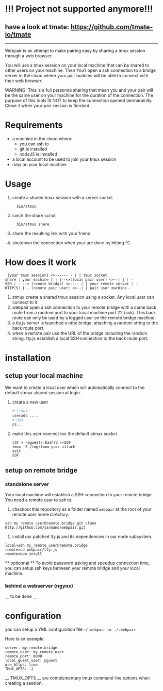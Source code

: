 # !!! Project not supported anymore!!!
## have a look at tmate: https://github.com/tmate-io/tmate

---

Webpair is an attempt to make pairing easy by sharing a tmux session through a web browser.

You will use a tmux session on your local machine that can be shared to
other users on your machine. Then You'l open a ssh connection to a bridge
server in the cloud where your pair buddies will be able to connect with
their web browser.

WARNING: This is a full personna sharing that mean you and your pair
will be the same user on your machine for the duration of the
connection.
The purpose of this tools IS NOT to keep the connection opened
permanently. Close it when your pair session is finished.

# Requirements

* a machine in the cloud where:
  * you can ssh to
  * git is installed
  * nodeJS is installed
* a local account to be used to join your tmux session
* ruby on your local machine

# Usage

1. create a shared tmux session with a server socket
    ```
      bin/stmux
    ```
1. lunch the share script
    ```
      bin/stmux share
    ```
1. share the resulting link with your friend

1. shutdown the connection when your are done by hitting ^C.

# How does it work

<code><pre>
 (your tmux session) <>------           -
                            |            |
                   tmux socket share     | your machine
                            |            |
 |--<>(local pair user) <>--|            |
 |                                      -
SSH
 |                                      -
 --< (remote bridge) <>-----|             | your remote server
                            |           -
                          HTTP(S)
                            |           -
     (remote pair user) <>--|             | pair user machine
                                        -
</pre></code>

1. stmux create a shared tmux session using a socket. Any local user can
   connect to it
1. webpair open a ssh connection to your remote bridge with a come back
   route from a random port to your local machine port 22 (ssh). This
   back route can only be used by a logged user on the remote bridge
   machine.
1. a tty.js server is launched o nthe bridge, attaching a random string
   to the back route port.
1. when a remote pair use the URL of the bridge including the random
   string. tty.js establish a local SSH connection to the back route
   port.

# installation

## setup your local machine
We want to create a local user which will automatically connect to the
default stmux shared session at login.

1. create a new user

    ``` sh
    # Linux
    useradd ....
    # OSX
    ps...
    ```

1. make this user connect toe the default stmux socket
    ```
    cat > ~pguest/.bashrc <<EOF
    tmux -S /tmp/tmux-pair attach
    exit
    EOF
    ```

## setup on remote bridge
### standalone server
Your local machine will establish a SSH connection to your remote
bridge. You need a remote user to ssh to.

1. checkout this repository as a folder named
```webpair``` at the root of your remote user home directory.

  ```
  ssh my_remote_user@remote.bridge git clone http://github.com/yarmand/webpair.git
  ```

1. install our patched tty.js and its dependencies in our node subsystem.

  ```
  local>ssh my_remote_user@remote.bridge
  remote>cd webpair/tty.js
  remote>npm intall
  ```

** optionnal **
To avoid password asking and speedup connection time, you can setup ssh
keys between your remote bridge and your local machine.
### behind a webserver (ngynx)
__ to be done __

# configuration
you can setup a YML configuration file ```~/.webpair or ./.webpair```

Here is an example:

  ```
  server: my.remote.bridge
  remote_user: my_remote_user
  remote_port: 8000
  local_guest_user: pguest
  use_https: true
  TMUX_OPTS: -2
  ```

__ TMUX_OPTS __ are complementary tmux command line options when creating a session.

